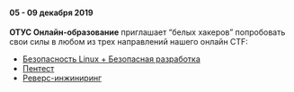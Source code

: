 #### 05 - 09 декабря 2019

**ОТУС Онлайн-образование** приглашает “белых хакеров” попробовать свои силы в любом из трех направлений нашего онлайн CTF:

* [Безопасность Linux + Безопасная разработка](./SafeDevelopment.md)
* [Пентест](./PenetrationTesting.md)
* [Реверс-инжиниринг](./ReverseEngineering.md)
